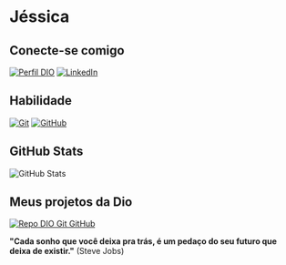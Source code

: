 #     Jéssica

## Conecte-se comigo


[![Perfil DIO](https://img.shields.io/badge/-Meu%20Perfil%20na%20DIO-30A3DC?style=for-the-badge)](https://web.dio.me/users/jessy_prata/ )
[![LinkedIn](https://img.shields.io/badge/LinkedIn-000?style=for-the-badge&logo=linkedin&logoColor=0E76A8)](https://www.linkedin.com/in/j%C3%A9ssica-beir%C3%A3o-279106289/)


## Habilidade

[![Git](https://img.shields.io/badge/git-%23F05033.svg?style=for-the-badge&logo=git&logoColor=white)](https://www.git-scm.com/)
[![GitHub](https://img.shields.io/badge/github-%23121011.svg?style=for-the-badge&logo=github&logoColor=white)](https://docs.github.com/pt)

## GitHub Stats
![GitHub Stats](https://github-readme-stats.vercel.app/api?username=kinhaprata&theme=dracula&border_transpcolor=30A3DC&show_icons=false&icon_color=30A3DC&_title_color=E94D5F&text_color=FFF)


## Meus projetos da Dio

[![Repo DIO Git GitHub](https://github-readme-stats.vercel.app/api/pin/?username=kinhaprata&repo=dio-lab-open-source&bg_color=Transparent&border_color=30A3DC&show_icons=false&icon_color=30A3DC&title_color=E94D5F&text_color=000)](https://github.com/kinhaprata/dio-lab-open-source)

**"Cada sonho que você deixa pra trás, é um pedaço do seu futuro que deixa de existir."** (Steve Jobs)